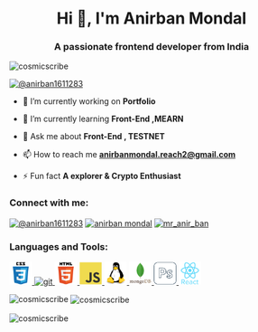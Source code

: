 <h1 align="center">Hi 👋, I'm Anirban Mondal</h1>
<h3 align="center">A passionate frontend developer from India</h3>

<p align="left"> <img src="https://komarev.com/ghpvc/?username=cosmicscribe&label=Profile%20views&color=0e75b6&style=flat" alt="cosmicscribe" /> </p>

<p align="left"> <a href="https://twitter.com/@anirban1611283" target="blank"><img src="https://img.shields.io/twitter/follow/@anirban1611283?logo=twitter&style=for-the-badge" alt="@anirban1611283" /></a> </p>

- 🔭 I’m currently working on **Portfolio**

- 🌱 I’m currently learning **Front-End ,MEARN**

- 💬 Ask me about **Front-End , TESTNET**

- 📫 How to reach me **anirbanmondal.reach2@gmail.com**

- ⚡ Fun fact **A explorer & Crypto Enthusiast**

<h3 align="left">Connect with me:</h3>
<p align="left">
<a href="https://twitter.com/@anirban1611283" target="blank"><img align="center" src="https://raw.githubusercontent.com/rahuldkjain/github-profile-readme-generator/master/src/images/icons/Social/twitter.svg" alt="@anirban1611283" height="30" width="40" /></a>
<a href="https://linkedin.com/in/anirban mondal" target="blank"><img align="center" src="https://raw.githubusercontent.com/rahuldkjain/github-profile-readme-generator/master/src/images/icons/Social/linked-in-alt.svg" alt="anirban mondal" height="30" width="40" /></a>
<a href="https://instagram.com/mr_anir_ban" target="blank"><img align="center" src="https://raw.githubusercontent.com/rahuldkjain/github-profile-readme-generator/master/src/images/icons/Social/instagram.svg" alt="mr_anir_ban" height="30" width="40" /></a>
</p>

<h3 align="left">Languages and Tools:</h3>
<p align="left"> <a href="https://www.w3schools.com/css/" target="_blank" rel="noreferrer"> <img src="https://raw.githubusercontent.com/devicons/devicon/master/icons/css3/css3-original-wordmark.svg" alt="css3" width="40" height="40"/> </a> <a href="https://git-scm.com/" target="_blank" rel="noreferrer"> <img src="https://www.vectorlogo.zone/logos/git-scm/git-scm-icon.svg" alt="git" width="40" height="40"/> </a> <a href="https://www.w3.org/html/" target="_blank" rel="noreferrer"> <img src="https://raw.githubusercontent.com/devicons/devicon/master/icons/html5/html5-original-wordmark.svg" alt="html5" width="40" height="40"/> </a> <a href="https://developer.mozilla.org/en-US/docs/Web/JavaScript" target="_blank" rel="noreferrer"> <img src="https://raw.githubusercontent.com/devicons/devicon/master/icons/javascript/javascript-original.svg" alt="javascript" width="40" height="40"/> </a> <a href="https://www.linux.org/" target="_blank" rel="noreferrer"> <img src="https://raw.githubusercontent.com/devicons/devicon/master/icons/linux/linux-original.svg" alt="linux" width="40" height="40"/> </a> <a href="https://www.mongodb.com/" target="_blank" rel="noreferrer"> <img src="https://raw.githubusercontent.com/devicons/devicon/master/icons/mongodb/mongodb-original-wordmark.svg" alt="mongodb" width="40" height="40"/> </a> <a href="https://www.photoshop.com/en" target="_blank" rel="noreferrer"> <img src="https://raw.githubusercontent.com/devicons/devicon/master/icons/photoshop/photoshop-line.svg" alt="photoshop" width="40" height="40"/> </a> <a href="https://reactjs.org/" target="_blank" rel="noreferrer"> <img src="https://raw.githubusercontent.com/devicons/devicon/master/icons/react/react-original-wordmark.svg" alt="react" width="40" height="40"/> </a> </p>

<p><img align="left" src="https://github-readme-stats.vercel.app/api/top-langs?username=cosmicscribe&show_icons=true&locale=en&layout=compact" alt="cosmicscribe" /></p>

<p>&nbsp;<img align="center" src="https://github-readme-stats.vercel.app/api?username=cosmicscribe&show_icons=true&locale=en" alt="cosmicscribe" /></p>

<p><img align="center" src="https://github-readme-streak-stats.herokuapp.com/?user=cosmicscribe&" alt="cosmicscribe" /></p>
